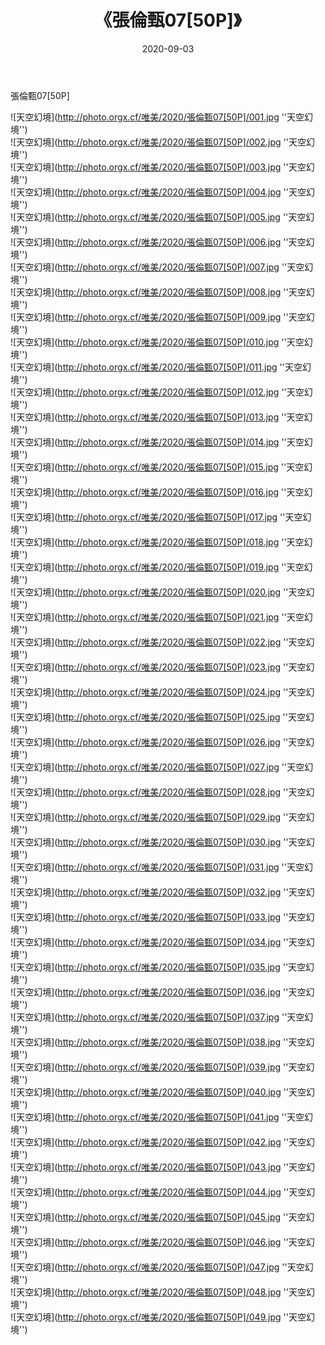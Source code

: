 ﻿---
layout: post
title: 《張倫甄07[50P]》
date: 2020-09-03
img: http://photo.orgx.cf/唯美/2020/張倫甄07[50P]/000.jpg
tags: [美女,清纯,唯美]
---

張倫甄07[50P]



![天空幻境](http://photo.orgx.cf/唯美/2020/張倫甄07[50P]/001.jpg ''天空幻境'')<br>
![天空幻境](http://photo.orgx.cf/唯美/2020/張倫甄07[50P]/002.jpg ''天空幻境'')<br>
![天空幻境](http://photo.orgx.cf/唯美/2020/張倫甄07[50P]/003.jpg ''天空幻境'')<br>
![天空幻境](http://photo.orgx.cf/唯美/2020/張倫甄07[50P]/004.jpg ''天空幻境'')<br>
![天空幻境](http://photo.orgx.cf/唯美/2020/張倫甄07[50P]/005.jpg ''天空幻境'')<br>
![天空幻境](http://photo.orgx.cf/唯美/2020/張倫甄07[50P]/006.jpg ''天空幻境'')<br>
![天空幻境](http://photo.orgx.cf/唯美/2020/張倫甄07[50P]/007.jpg ''天空幻境'')<br>
![天空幻境](http://photo.orgx.cf/唯美/2020/張倫甄07[50P]/008.jpg ''天空幻境'')<br>
![天空幻境](http://photo.orgx.cf/唯美/2020/張倫甄07[50P]/009.jpg ''天空幻境'')<br>
![天空幻境](http://photo.orgx.cf/唯美/2020/張倫甄07[50P]/010.jpg ''天空幻境'')<br>
![天空幻境](http://photo.orgx.cf/唯美/2020/張倫甄07[50P]/011.jpg ''天空幻境'')<br>
![天空幻境](http://photo.orgx.cf/唯美/2020/張倫甄07[50P]/012.jpg ''天空幻境'')<br>
![天空幻境](http://photo.orgx.cf/唯美/2020/張倫甄07[50P]/013.jpg ''天空幻境'')<br>
![天空幻境](http://photo.orgx.cf/唯美/2020/張倫甄07[50P]/014.jpg ''天空幻境'')<br>
![天空幻境](http://photo.orgx.cf/唯美/2020/張倫甄07[50P]/015.jpg ''天空幻境'')<br>
![天空幻境](http://photo.orgx.cf/唯美/2020/張倫甄07[50P]/016.jpg ''天空幻境'')<br>
![天空幻境](http://photo.orgx.cf/唯美/2020/張倫甄07[50P]/017.jpg ''天空幻境'')<br>
![天空幻境](http://photo.orgx.cf/唯美/2020/張倫甄07[50P]/018.jpg ''天空幻境'')<br>
![天空幻境](http://photo.orgx.cf/唯美/2020/張倫甄07[50P]/019.jpg ''天空幻境'')<br>
![天空幻境](http://photo.orgx.cf/唯美/2020/張倫甄07[50P]/020.jpg ''天空幻境'')<br>
![天空幻境](http://photo.orgx.cf/唯美/2020/張倫甄07[50P]/021.jpg ''天空幻境'')<br>
![天空幻境](http://photo.orgx.cf/唯美/2020/張倫甄07[50P]/022.jpg ''天空幻境'')<br>
![天空幻境](http://photo.orgx.cf/唯美/2020/張倫甄07[50P]/023.jpg ''天空幻境'')<br>
![天空幻境](http://photo.orgx.cf/唯美/2020/張倫甄07[50P]/024.jpg ''天空幻境'')<br>
![天空幻境](http://photo.orgx.cf/唯美/2020/張倫甄07[50P]/025.jpg ''天空幻境'')<br>
![天空幻境](http://photo.orgx.cf/唯美/2020/張倫甄07[50P]/026.jpg ''天空幻境'')<br>
![天空幻境](http://photo.orgx.cf/唯美/2020/張倫甄07[50P]/027.jpg ''天空幻境'')<br>
![天空幻境](http://photo.orgx.cf/唯美/2020/張倫甄07[50P]/028.jpg ''天空幻境'')<br>
![天空幻境](http://photo.orgx.cf/唯美/2020/張倫甄07[50P]/029.jpg ''天空幻境'')<br>
![天空幻境](http://photo.orgx.cf/唯美/2020/張倫甄07[50P]/030.jpg ''天空幻境'')<br>
![天空幻境](http://photo.orgx.cf/唯美/2020/張倫甄07[50P]/031.jpg ''天空幻境'')<br>
![天空幻境](http://photo.orgx.cf/唯美/2020/張倫甄07[50P]/032.jpg ''天空幻境'')<br>
![天空幻境](http://photo.orgx.cf/唯美/2020/張倫甄07[50P]/033.jpg ''天空幻境'')<br>
![天空幻境](http://photo.orgx.cf/唯美/2020/張倫甄07[50P]/034.jpg ''天空幻境'')<br>
![天空幻境](http://photo.orgx.cf/唯美/2020/張倫甄07[50P]/035.jpg ''天空幻境'')<br>
![天空幻境](http://photo.orgx.cf/唯美/2020/張倫甄07[50P]/036.jpg ''天空幻境'')<br>
![天空幻境](http://photo.orgx.cf/唯美/2020/張倫甄07[50P]/037.jpg ''天空幻境'')<br>
![天空幻境](http://photo.orgx.cf/唯美/2020/張倫甄07[50P]/038.jpg ''天空幻境'')<br>
![天空幻境](http://photo.orgx.cf/唯美/2020/張倫甄07[50P]/039.jpg ''天空幻境'')<br>
![天空幻境](http://photo.orgx.cf/唯美/2020/張倫甄07[50P]/040.jpg ''天空幻境'')<br>
![天空幻境](http://photo.orgx.cf/唯美/2020/張倫甄07[50P]/041.jpg ''天空幻境'')<br>
![天空幻境](http://photo.orgx.cf/唯美/2020/張倫甄07[50P]/042.jpg ''天空幻境'')<br>
![天空幻境](http://photo.orgx.cf/唯美/2020/張倫甄07[50P]/043.jpg ''天空幻境'')<br>
![天空幻境](http://photo.orgx.cf/唯美/2020/張倫甄07[50P]/044.jpg ''天空幻境'')<br>
![天空幻境](http://photo.orgx.cf/唯美/2020/張倫甄07[50P]/045.jpg ''天空幻境'')<br>
![天空幻境](http://photo.orgx.cf/唯美/2020/張倫甄07[50P]/046.jpg ''天空幻境'')<br>
![天空幻境](http://photo.orgx.cf/唯美/2020/張倫甄07[50P]/047.jpg ''天空幻境'')<br>
![天空幻境](http://photo.orgx.cf/唯美/2020/張倫甄07[50P]/048.jpg ''天空幻境'')<br>
![天空幻境](http://photo.orgx.cf/唯美/2020/張倫甄07[50P]/049.jpg ''天空幻境'')<br>